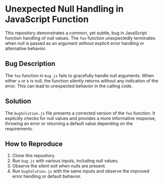 # Unexpected Null Handling in JavaScript Function

This repository demonstrates a common, yet subtle, bug in JavaScript function handling of null values.  The `foo` function unexpectedly terminates when null is passed as an argument without explicit error handling or alternative behavior.

## Bug Description

The `foo` function in `bug.js` fails to gracefully handle null arguments. When either `a` or `b` is null, the function silently returns without any indication of the error. This can lead to unexpected behavior in the calling code.

## Solution

The `bugSolution.js` file presents a corrected version of the `foo` function. It explicitly checks for null values and provides a more informative response, throwing an error or returning a default value depending on the requirements.

## How to Reproduce

1. Clone this repository.
2. Run `bug.js` with various inputs, including null values.
3. Observe the silent exit when nulls are present.
4. Run `bugSolution.js` with the same inputs and observe the improved error handling or default behavior.
